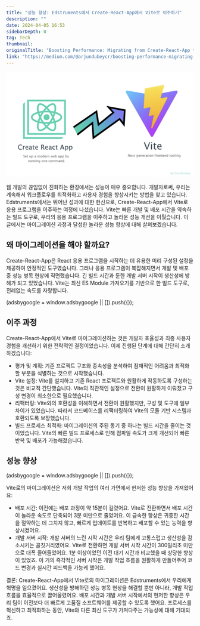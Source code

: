 ```yaml
---
title: "성능 향상: Edstruments에서 Create-React-App에서 Vite로 이주하기"
description: ""
date: 2024-04-05 16:53
sidebarDepth: 0
tag: Tech
thumbnail: 
originalTitle: "Boosting Performance: Migrating from Create-React-App to Vite at Edstruments"
link: "https://medium.com/@arjundubeycr/boosting-performance-migrating-from-create-react-app-to-vite-at-edstruments-bfb9f1d22706"
---
```



<img src="./img/BoostingPerformanceMigratingfromCreate-React-ApptoViteatEdstruments_0.png" />

웹 개발의 끊임없이 진화하는 환경에서는 성능이 매우 중요합니다. 개발자로써, 우리는 계속해서 워크플로우를 최적화하고 사용자 경험을 향상시키는 방법을 찾고 있습니다. Edstruments에서는 뛰어난 성과에 대한 헌신으로, Create-React-App에서 Vite로 응용 프로그램을 이주하는 여정에 나섰습니다. Vite는 빠른 개발 및 배포 시간을 약속하는 빌드 도구로, 우리의 응용 프로그램을 이주하고 놀라운 성능 개선을 이뤘습니다. 이 글에서는 마이그레이션 과정과 달성한 놀라운 성능 향상에 대해 살펴보겠습니다.

## 왜 마이그레이션을 해야 할까요?

Create-React-App은 React 응용 프로그램을 시작하는 데 유용한 미리 구성된 설정을 제공하여 안정적인 도구였습니다. 그러나 응용 프로그램이 복잡해지면서 개발 및 배포 중 성능 병목 현상에 직면했습니다. 긴 빌드 시간과 둔한 개발 서버 시작이 생산성에 방해가 되고 있었습니다. Vite는 최신 ES Module 가져오기를 기반으로 한 빌드 도구로, 전례없는 속도를 자랑합니다.

<!-- ui-log 수평형 -->
<ins class="adsbygoogle"
  style="display:block"
  data-ad-client="ca-pub-4877378276818686"
  data-ad-slot="9743150776"
  data-ad-format="auto"
  data-full-width-responsive="true"></ins>
<component is="script">
(adsbygoogle = window.adsbygoogle || []).push({});
</component>

## 이주 과정

Create-React-App에서 Vite로 마이그레이션하는 것은 개발자 효율성과 최종 사용자 경험을 개선하기 위한 전략적인 결정이었습니다. 이제 진행된 단계에 대해 간단히 소개하겠습니다:

- 평가 및 계획: 기존 프로젝트 구조와 종속성을 분석하여 잠재적인 어려움과 최적화할 부분을 식별하는 것으로 시작했습니다.
- Vite 설정: Vite를 설치하고 기존 React 프로젝트와 원활하게 작동하도록 구성하는 것은 비교적 간단했습니다. Vite의 직관적인 설정으로 전환이 원활하게 이뤄졌고 구성 변경이 최소한으로 필요했습니다.
- 리팩터링: Vite와의 호환성을 이해하면서 전환이 원활했지만, 구성 및 도구에 일부 차이가 있었습니다. 따라서 코드베이스를 리팩터링하여 Vite의 모듈 기반 시스템과 호환되도록 보장했습니다.
- 빌드 프로세스 최적화: 마이그레이션의 주된 동기 중 하나는 빌드 시간을 줄이는 것이었습니다. Vite의 빠른 빌드 프로세스로 인해 컴파일 속도가 크게 개선되어 빠른 반복 및 배포가 가능해졌습니다.

## 성능 향상

<!-- ui-log 수평형 -->
<ins class="adsbygoogle"
  style="display:block"
  data-ad-client="ca-pub-4877378276818686"
  data-ad-slot="9743150776"
  data-ad-format="auto"
  data-full-width-responsive="true"></ins>
<component is="script">
(adsbygoogle = window.adsbygoogle || []).push({});
</component>

Vite로의 마이그레이션은 저희 개발 작업의 여러 가면에서 현저한 성능 향상을 가져왔어요:

- 배포 시간: 이전에는 배포 과정이 약 15분이 걸렸어요. Vite로 전환하면서 배포 시간이 놀라운 속도로 단축되어 3분 미만으로 줄었어요. 이 급속한 향상은 귀중한 시간을 절약하는 데 그치지 않고, 빠르게 업데이트를 반복하고 배포할 수 있는 능력을 향상시켰어요.
- 개발 서버 시작: 개발 서버의 느린 시작 시간은 우리 팀에게 고통스럽고 생산성을 감소시키는 골칫거리였어요. Vite로 전환하면 개발 서버 시작 시간이 300밀리초 미만으로 대폭 줄어들었어요. 1분 이상이었던 이전 대기 시간과 비교했을 때 상당한 향상이 있었죠. 이 거의 즉각적인 서버 시작은 개발 작업 흐름을 원활하게 만들어주어 코드 변경과 실시간 피드백을 가능케 했어요.

결론: Create-React-App에서 Vite로의 마이그레이션은 Edstruments에서 우리에게 혁명을 일으켰어요. 생산성을 방해하던 성능 병목 현상을 해결할 뿐만 아니라, 개발 작업 흐름을 효율적으로 끌어올렸어요. 배포 시간과 개발 서버 시작에서의 현저한 향상은 우리 팀이 이전보다 더 빠르게 고품질 소프트웨어를 제공할 수 있도록 했어요. 프로세스를 혁신하고 최적화하는 동안, Vite와 다른 최신 도구가 가져다주는 가능성에 대해 기대되죠.